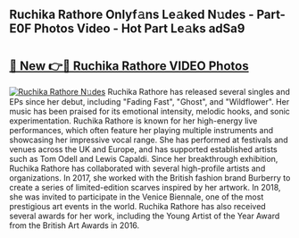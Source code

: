 ## Ruchika Rathore Onlyf𝚊ns Le𝚊ked N𝚞des - Part-E0F Photos Video - Hot Part Le𝚊ks adSa9

# <h2><a href="http://ab63021.deff.icu/?id=Ruchika+Rathore">🔗 New 👉🔴 Ruchika Rathore VIDEO Photos</a></h2>

[![Ruchika Rathore N𝚞des](https://i.imgur.com/rIISA9y.gif)](http://ab63021.deff.icu/?id=Ruchika+Rathore)
Ruchika Rathore has released several singles and EPs since her debut, including "Fading Fast", "Ghost", and "Wildflower". Her music has been praised for its emotional intensity, melodic hooks, and sonic experimentation. Ruchika Rathore is known for her high-energy live performances, which often feature her playing multiple instruments and showcasing her impressive vocal range. She has performed at festivals and venues across the UK and Europe, and has supported established artists such as Tom Odell and Lewis Capaldi. Since her breakthrough exhibition, Ruchika Rathore has collaborated with several high-profile artists and organizations. In 2017, she worked with the British fashion brand Burberry to create a series of limited-edition scarves inspired by her artwork. In 2018, she was invited to participate in the Venice Biennale, one of the most prestigious art events in the world. Ruchika Rathore has also received several awards for her work, including the Young Artist of the Year Award from the British Art Awards in 2016.
